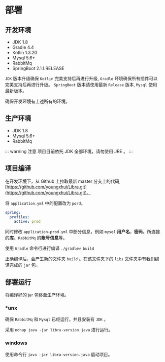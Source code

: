 # 部署

## 开发环境

- JDK 1.8
- Gradle 4.4
- Kotlin 1.3.20
- Mysql 5.6+
- RabbitMq
- SpringBoot 2.1.1.RELEASE

`JDK` 版本升级确保 `Kotlin` 完美支持后再进行升级, `Gradle` 环境确保所有插件可以完美支持后再进行升级。 `SpringBoot` 版本请使用最新 `Release` 版本, `Mysql` 使用最新版本。

确保开发环境有上述所有的环境。

## 生产环境

- JDK 1.8
- Mysql 5.6+
- RabbitMq

::: warning 注意
项目目前依托 JDK 全部环境，请勿使用 JRE 。
:::

## 项目编译

在开发环境下，从 Github 上拉取最新 master 分支上的代码,[https://github.com/youngxhui/Libra.git](https://github.com/youngxhui/Libra.git)。

将 `application.yml` 中的配置改为 `pord`。

```yml
spring:
  profiles:
    active: prod
```

同时修改 `application-prod.yml` 中部分信息，例如 `mysql` **用户名**，**密码**，所连接的**库**。`RabbitMq` 的**账号信息**等。

使用 `Gradle` 命令行进行编译 `./gradlew build`

正确编译后，会产生新的文件夹 `build` 。在该文件夹下的 `libs` 文件夹中有我们编译完成的 `jar` 包。

## 部署运行

将编译好的 jar 包移至生产环境。

### \*unx

确保 `RabbitMq` 和 `Mysql` 已经运行，并且安装有 `JDK` 。

采用 `nohup java -jar libra-version.java` 进行运行。

### windows

使用命令行 `java -jar libra-version.java` 启动项目。